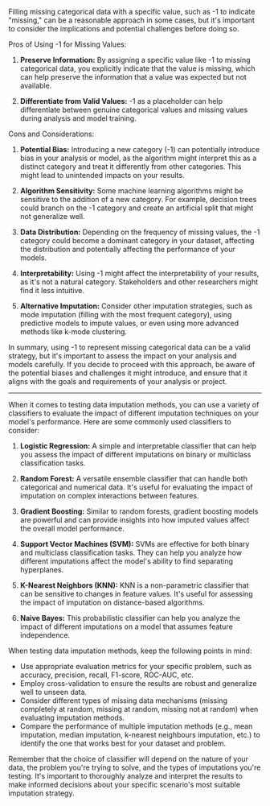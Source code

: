 Filling missing categorical data with a specific value, such as -1 to indicate "missing," can be a reasonable approach in some cases, but it's important to consider the implications and potential challenges before doing so.

Pros of Using -1 for Missing Values:

1. **Preserve Information:** By assigning a specific value like -1 to missing categorical data, you explicitly indicate that the value is missing, which can help preserve the information that a value was expected but not available.

2. **Differentiate from Valid Values:** -1 as a placeholder can help differentiate between genuine categorical values and missing values during analysis and model training.

Cons and Considerations:

1. **Potential Bias:** Introducing a new category (-1) can potentially introduce bias in your analysis or model, as the algorithm might interpret this as a distinct category and treat it differently from other categories. This might lead to unintended impacts on your results.

2. **Algorithm Sensitivity:** Some machine learning algorithms might be sensitive to the addition of a new category. For example, decision trees could branch on the -1 category and create an artificial split that might not generalize well.

3. **Data Distribution:** Depending on the frequency of missing values, the -1 category could become a dominant category in your dataset, affecting the distribution and potentially affecting the performance of your models.

4. **Interpretability:** Using -1 might affect the interpretability of your results, as it's not a natural category. Stakeholders and other researchers might find it less intuitive.

5. **Alternative Imputation:** Consider other imputation strategies, such as mode imputation (filling with the most frequent category), using predictive models to impute values, or even using more advanced methods like k-mode clustering.

In summary, using -1 to represent missing categorical data can be a valid strategy, but it's important to assess the impact on your analysis and models carefully. If you decide to proceed with this approach, be aware of the potential biases and challenges it might introduce, and ensure that it aligns with the goals and requirements of your analysis or project.


---

When it comes to testing data imputation methods, you can use a variety of classifiers to evaluate the impact of different imputation techniques on your model's performance. Here are some commonly used classifiers to consider:

1. **Logistic Regression:** A simple and interpretable classifier that can help you assess the impact of different imputations on binary or multiclass classification tasks.

2. **Random Forest:** A versatile ensemble classifier that can handle both categorical and numerical data. It's useful for evaluating the impact of imputation on complex interactions between features.

3. **Gradient Boosting:** Similar to random forests, gradient boosting models are powerful and can provide insights into how imputed values affect the overall model performance.

4. **Support Vector Machines (SVM):** SVMs are effective for both binary and multiclass classification tasks. They can help you analyze how different imputations affect the model's ability to find separating hyperplanes.

5. **K-Nearest Neighbors (KNN):** KNN is a non-parametric classifier that can be sensitive to changes in feature values. It's useful for assessing the impact of imputation on distance-based algorithms.

6. **Naive Bayes:** This probabilistic classifier can help you analyze the impact of different imputations on a model that assumes feature independence.

When testing data imputation methods, keep the following points in mind:

- Use appropriate evaluation metrics for your specific problem, such as accuracy, precision, recall, F1-score, ROC-AUC, etc.
- Employ cross-validation to ensure the results are robust and generalize well to unseen data.
- Consider different types of missing data mechanisms (missing completely at random, missing at random, missing not at random) when evaluating imputation methods.
- Compare the performance of multiple imputation methods (e.g., mean imputation, median imputation, k-nearest neighbours imputation, etc.) to identify the one that works best for your dataset and problem.

Remember that the choice of classifier will depend on the nature of your data, the problem you're trying to solve, and the types of imputations you're testing. It's important to thoroughly analyze and interpret the results to make informed decisions about your specific scenario's most suitable imputation strategy.
